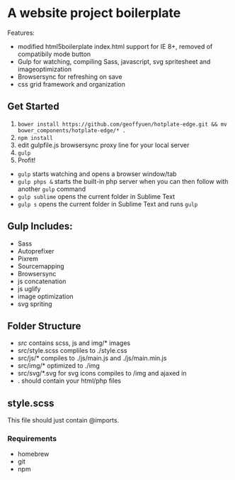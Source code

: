 # A website project boilerplate

Features:

- modified html5boilerplate index.html support for IE 8+, removed of compatibily mode button
- Gulp for watching, compiling Sass, javascript, svg spritesheet and imageoptimization
- Browsersync for refreshing on save
- css grid framework and organization

## Get Started

1. `bower install https://github.com/geoffyuen/hotplate-edge.git && mv bower_components/hotplate-edge/* .`
2. `npm install`
3. edit gulpfile.js browsersync proxy line for your local server
4. `gulp`
5. Profit!

- `gulp` starts watching and opens a browser window/tab
- `gulp phps &` starts the built-in php server when you can then follow with another `gulp` command
- `gulp sublime` opens the current folder in Sublime Text
- `gulp s` opens the current folder in Sublime Text and runs `gulp`


## Gulp Includes:

- Sass
- Autoprefixer
- Pixrem
- Sourcemapping
- Browsersync
- js concatenation
- js uglify
- image optimization
- svg spriting

## Folder Structure

- *src* contains scss, js and img/* images
- src/style.scss compliles to ./style.css
- src/js/* compiles to ./js/main.js and ./js/main.min.js
- src/img/* optimized to ./img
- src/svg/*.svg for svg icons compiles to /img and ajaxed in
- . should contain your html/php files

## style.scss

This file should just contain @imports.

### Requirements

- homebrew
- git
- npm
